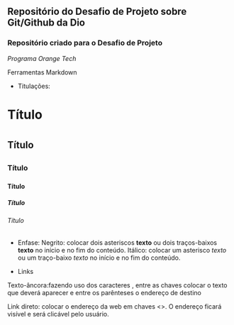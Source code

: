  ## **Repositório do Desafio de Projeto sobre Git/Github da Dio**
  
### Repositório criado para o Desafio de Projeto

_Programa Orange Tech_

Ferramentas Markdown
- Titulações: 
# Título <h1>
## Título <h2>
### Título <h3>
#### Título <h4>
##### Título <h5>
###### Título <h6>

- Enfase:
Negrito: colocar dois asteriscos **texto** ou dois traços-baixos __texto__ no início e no fim do conteúdo.
Itálico: colocar um asterisco *texto* ou um traço-baixo _texto_ no início e no fim do conteúdo.

 - Links
 
 Texto-âncora:fazendo uso dos caracteres [](), entre as chaves colocar o texto que deverá aparecer e entre os parênteses o endereço de destino

 Link direto: colocar o endereço da web em chaves <>. O endereço ficará visível e será clicável pelo usuário. 
